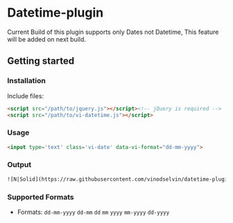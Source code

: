 # Datetime-plugin
Current Build of this plugin supports only Dates not Datetime, This feature will be added on next build.

## Getting started

### Installation

Include files:

```html
<script src="/path/to/jquery.js"></script><!-- jQuery is required -->
<script src="/path/to/vi-datetime.js"></script>
```
### Usage
```html
<input type='text' class='vi-date' data-vi-format="dd-mm-yyyy">
```

### Output
```html
![N|Solid](https://raw.githubusercontent.com/vinodselvin/datetime-plugin/master/demo.png)
```
### Supported Formats
- Formats: `dd-mm-yyyy` `dd-mm` `dd` `mm` `yyyy` `mm-yyyy` `dd-yyyy`
